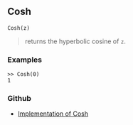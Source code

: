 ## Cosh

```
Cosh(z)
```

> returns the hyperbolic cosine of `z`.
 
### Examples
```
>> Cosh(0)
1
``` 

### Github

* [Implementation of Cosh](https://github.com/axkr/symja_android_library/blob/master/symja_android_library/matheclipse-core/src/main/java/org/matheclipse/core/builtin/ExpTrigsFunctions.java#L1720) 
